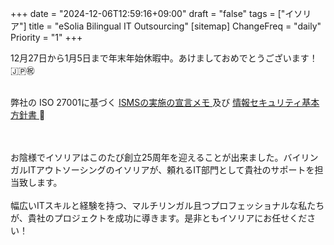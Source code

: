 +++
date = "2024-12-06T12:59:16+09:00"
draft = "false"
tags = ["イソリア"]
title = "eSolia Bilingual IT Outsourcing"
[sitemap]
  ChangeFreq = "daily"
  Priority = "1"
+++

<span class="tag is-danger is-large">12月27日から1月5日まで年末年始休暇中。あけましておめでとうございます！ 🇯🇵㊗️</span><br><br>  
<!-- <span class="tag is-danger is-large">年末年始休暇後、業務再開いたしました! 🇯🇵🎍</span><br> -->

<!-- <span class="tag is-danger is-large">4月29日から5月6日まで、ゴールデンウィーク休暇中。Happy GW! 🇯🇵🎏</span><br><br>   -->
<!-- <span class="tag is-danger is-large">ゴールデンウィーク休暇後、業務再開いたしました! 🇯🇵🎏</span><br> -->

<!-- <span class="tag is-danger is-large">8月13日から16日までお盆休暇となります。🇯🇵🪷</span><br> -->
<!-- <span class="tag is-danger is-large">お盆の後、業務再開いたしました! 🇯🇵🪷</span><br>  -->

<!-- <a href="/post/20210222-esolia-office-move-to-shiodome/" class="button is-danger is-size-6-mobile is-medium">引っ越しました! 🎉</a> -->
<!-- <span class="tag is-danger is-large">イソリアはペーパーレス実施中で、お見積もり、納品書、請求書や</span> -->
<!-- <span class="tag is-danger is-large">レポートなどのPDFをメールの配信のみとさせて頂いております。</span> -->
<!-- <span class="tag is-danger is-large">ご理解、ご協力の程、誠にありがとうございます。♻️</span> -->

<!-- <span class="tag is-danger is-large">お陰様でイソリアは、</span><br> -->
<!-- <span class="tag is-danger is-large">7月7日に25周年を迎えることになります。 🥳</span><br> -->
<!-- <span class="tag is-danger is-large">心より感謝しております。</span> -->
<!-- <span class="tag is-danger is-large">PROdbメンテのお知らせ: 11月10日（日曜）、日本時間18:00より</span><br> -->

<span class="tag is-danger is-large">弊社の ISO 27001に基づく <a href="https://esolia.pro/ismsexecmemo" class="has-text-esolia-yellow-2"> ISMSの実施の宣言メモ </a> 及び <a href="https://esolia.pro/basesecpol" class="has-text-esolia-yellow-2"> 情報セキュリティ基本⽅針書 </a> 🚀</span>

<br><br>
お陰様でイソリアはこのたび<span class="has-text-esolia-yellow-2">創立25周年</span>を迎えることが出来ました。バイリンガルITアウトソーシングのイソリアが、頼れるIT部門として貴社のサポートを担当致します。<br><br>
幅広いITスキルと経験を持つ、マルチリンガル且つプロフェッショナルな私たちが、貴社のプロジェクトを成功に導きます。是非ともイソリアにお任せください！
<br><br>
<!-- COVID-19 新型コロナウイルスの世界的なパンデミックによる影響を受けられた全ての方々に謹んでお見舞い申し上げます。当社サポート対応については[こちらのページ](/post/covid-19-state-of-emergency-4/)をご参照ください。 -->
